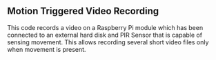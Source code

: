 ## Motion Triggered Video Recording

This code records a video on a Raspberry Pi module which has been connected to an external hard disk and PIR Sensor that is capable of sensing movement. This allows recording several short video files only when movement is present.
